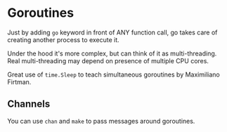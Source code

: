 # Goroutines

Just by adding `go` keyword in front of ANY function call, go takes care of creating another process to execute it.

Under the hood it's more complex, but can think of it as multi-threading. Real multi-threading may depend on presence of multiple CPU cores.

Great use of `time.Sleep` to teach simultaneous goroutines by Maximiliano Firtman.

## Channels

You can use `chan` and `make` to pass messages around goroutines.
